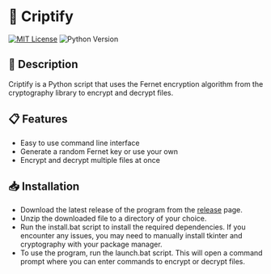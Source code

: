 # 🔏 Criptify

[![MIT License](https://img.shields.io/badge/license-MIT-green.svg)](https://opensource.org/licenses/MIT)
![Python Version](https://img.shields.io/badge/python-3.6%20%7C%203.7%20%7C%203.8%20%7C%203.9%20%7C%203.10-blue)

## 📝 Description

Criptify is a Python script that uses the Fernet encryption algorithm from the cryptography library to encrypt and decrypt files.

## 📋 Features

- Easy to use command line interface
- Generate a random Fernet key or use your own
- Encrypt and decrypt multiple files at once

## 📥 Installation

- Download the latest release of the program from the [release](https://github.com/Wrynch/Criptify/releases/latest) page.
- Unzip the downloaded file to a directory of your choice.
- Run the install.bat script to install the required dependencies. If you encounter any issues, you may need to manually install tkinter and cryptography with your package manager.
- To use the program, run the launch.bat script. This will open a command prompt where you can enter commands to encrypt or decrypt files.
